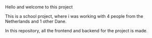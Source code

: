 Hello and welcome to this project

This is a school project, where i was working with 4 people from the Netherlands and 1 other Dane. 

In this repository, all the frontend and backend for the project is made.
